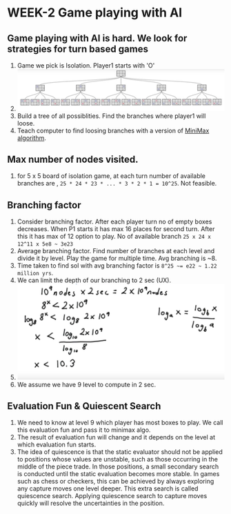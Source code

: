 # WEEK-2 Game playing with AI

## Game playing with AI is hard. We look for strategies for turn based games

1. Game we pick is Isolation. Player1 starts with 'O'
1. ![isolation-game](https://github.com/nik-hil/nik-hil.github.io/blob/master/aind-1/images/isolation.jpeg?raw=true)
1. Build a tree of all possiblities. Find the branches where player1 will loose. 
1. Teach computer to find loosing branches with a version of [MiniMax algorithm](https://classroom.udacity.com/nanodegrees/nd889/parts/6be67fd1-9725-4d14-b36e-ae2b5b20804c/modules/f719d723-7ee0-472c-80c1-663f02de94f3/lessons/9b1a742a-fa2d-4940-922c-ed426b44f81b/concepts/49461227440923).

## Max number of nodes visited.

1. for 5 x 5 board of isolation game, at each turn number of available branches are , `25 * 24 * 23 * ... * 3 * 2 * 1 = 10^25`. Not feasible.

## Branching factor
1. Consider branching factor. After each player turn no of empty boxes decreases. When P1 starts it has max 16 places for second turn. After this it has max of 12 option to play. No of available branch `25 x 24 x 12^11 x 5e8 ~ 3e23`
1. Average branching factor. Find number of branches at each level and divide it by level. Play the game for multiple time. Avg branching is ~8.
1. Time taken to find sol with avg branching factor is `8^25 ~= e22 ~ 1.22 million yrs`.
1. We can limit the depth of our branching to 2 sec (UX). 
1. ![isolation-game](https://github.com/nik-hil/nik-hil.github.io/blob/master/aind-1/images/depth.jpeg?raw=true)
1. We assume we have 9 level to compute in 2 sec.

## Evaluation Fun & Quiescent Search
1. We need to know at level 9 which player has most boxes to play. We call this evaluation fun and pass it to minimax algo.
1. The result of evaluation fun will change and it depends on the level at which evaluation fun starts. 
1. The idea of quiescence is that the static evaluator should not be applied to positions whose values are unstable, such as those occurring in the middle of the piece trade. In those positions, a small secondary search is conducted until the static evaluation becomes more stable. In games such as chess or checkers, this can be achieved by always exploring any capture moves one level deeper. This extra search is called quiescence search. Applying quiescence search to capture moves quickly will resolve the uncertainties in the position.

